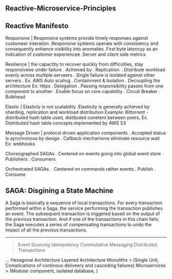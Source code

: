 Reactive-Microservice-Principles
--------------------------------

Reactive Manifesto
------------------
Responsive | Responsive systems provide timely responses against customeer interation
	.Responsive systems operate with consistency and consequently enhance visibility into anomalies
	.First byte latencyy as an indication of customer experiencee
	.Server and client side metrics
	
Resilience | the capactity to recover quickly from difficulties, stay responsiveee under failure
	.   Achieved by 
		. Replication: 
			. Distribute workload evenly across multiple serveers
			. Single failure is isolated against other servers
			. Ex. AWS Auto scaling 
		. Containment & Isolation
			. Decoupling the architecture
				Ex: https
		. Delegation
			. Passing responsibility passes from one component to another
			. Enable focus on core capability
			. Circuit Breaker
			. Bulkhead	

Elastic | Elasticly is not scalability
		  .Elasticity is generally achieved by sharding, replication and workload distribution
		  Example: Bittorrent - distributed hash table used, distibuted conetent between peers, Ex. Distributed hash table concepts implemented by AWS S3



Message Driven |  protocol driven application components
	.  Accepted status is aynchronous by design
	. Callback mechanisms eliminate resource wait
	Ex: webhooks


Choreographed SAGAs
. Centered on events going into global event store
. Publishers
. Consumers

Orchestrated SAGAs.
. Centered on commands rather events
. Publish
. Consume


SAGA: Disgining a State Machine
--------------------------
A Saga is basically a sequence of local transactions. For every transaction performed within a Saga, the service performing the transaction publishes an event. The subsequent transaction is triggered based on the output of the previous transaction. And if one of the transactions in this chain fails, the Saga executes a series of compensating transactions to undo the impact of all the previous transactions.


----------------------------------

> Event Sourcing
> Idempotency
> Commutative Messaging
> Distributed Transactions


...
Hexagonal Architecture 
Layered Architecture
Monoliths > (Single Unit, Complications of continous deliveery and casceding failures)
Microservices > (Modular component, isolated database, )





